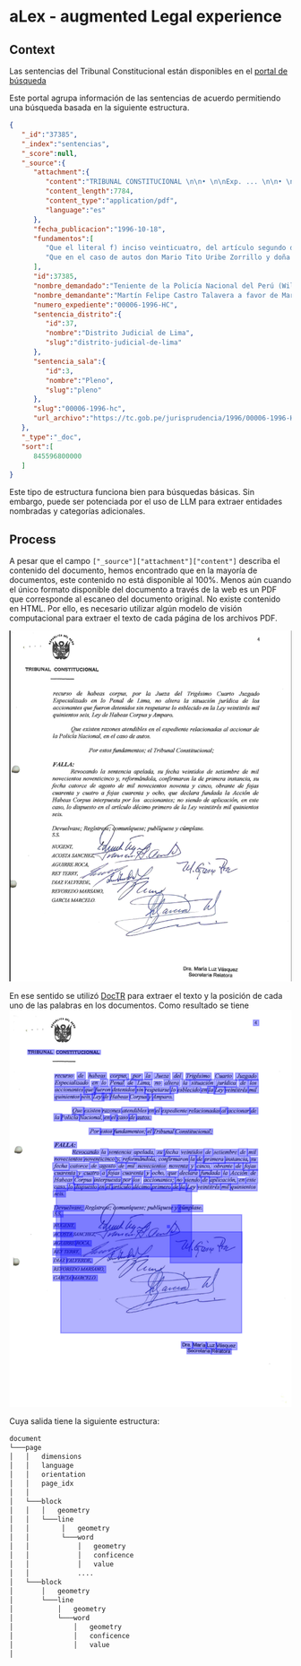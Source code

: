 # aLex - augmented Legal experience
## Context
Las sentencias del Tribunal Constitucional están disponibles en el  [portal de búsqueda](https://jurisprudencia.sedetc.gob.pe/sistematizacion-jurisprudencial/busqueda)

Este portal agrupa información de las sentencias de acuerdo permitiendo una búsqueda basada en la siguiente estructura.
```json
{
   "_id":"37385",
   "_index":"sentencias",
   "_score":null,
   "_source":{
      "attachment":{
         "content":"TRIBUNAL CONSTITUCIONAL \n\n• \n\nExp. ... \n\n• \n\n\n\t\t2017-04-11T16:25:14",
         "content_length":7784,
         "content_type":"application/pdf",
         "language":"es"
      },
      "fecha_publicacion":"1996-10-18",
      "fundamentos":[
         "Que el literal f) inciso veinticuatro, del artículo segundo de la Constitución Política del Estado, establece que nadie puede ser detenido sino por mandato escrito y motivado del Juez, o por orden policial en situaciones de flagrante delito, debiendo ser puesto el detenido a disposición del Juzgado dentro de las veinticuatro horas, o en el término de la distancia, aún en el supuesto que la detención se debiera a mandato judicial o flagrante delito.",
         "Que en el caso de autos don Mario Tito Uribe Zorrillo y doña Patricia Rubio Portocarrero, fueron detenidos contraviniéndose el precepto constitucional anteriormente mencionado; el hecho de haberse ordenado su libertad en mérito al recurso de habeas corpus, por la Jueza del Trigésimo Cuarto Juzgado Especializado en lo Penal de Lima, no altera la situación jurídica de los accionantes que fueron detenidos sin respetarse lo esblecido en la Ley veintitrés mil quinientos seis, Ley de Habeas Corpus y Amparo."
      ],
      "id":37385,
      "nombre_demandado":"Teniente de la Policía Nacional del Perú (Wilson Gálvez Arrascue) y otro",
      "nombre_demandante":"Martín Felipe Castro Talavera a favor de Mario Tito Zorrilla Uribe y otra",
      "numero_expediente":"00006-1996-HC",
      "sentencia_distrito":{
         "id":37,
         "nombre":"Distrito Judicial de Lima",
         "slug":"distrito-judicial-de-lima"
      },
      "sentencia_sala":{
         "id":3,
         "nombre":"Pleno",
         "slug":"pleno"
      },
      "slug":"00006-1996-hc",
      "url_archivo":"https://tc.gob.pe/jurisprudencia/1996/00006-1996-HC.pdf"
   },
   "_type":"_doc",
   "sort":[
      845596800000
   ]
}
```

Este tipo de estructura funciona bien para búsquedas básicas. Sin embargo, puede ser potenciada por el uso de LLM para extraer entidades nombradas y categorías adicionales.

## Process
A pesar que el campo `["_source"]["attachment"]["content"]` describa el contenido del documento, hemos encontrado que en la mayoría de documentos, este contenido no está disponible al 100%. Menos aún cuando el único formato disponible del documento a través de la web es un PDF que corresponde al escaneo del documento original. No existe contenido en HTML. Por ello, es necesario utilizar algún modelo de visión computacional para extraer el texto de cada página de los archivos PDF. 

![Documento original disponible en PDF](resolucion.png "Documento original disponible en PDF")

En ese sentido se utilizó [DocTR](https://github.com/mindee/doctr) para extraer el texto y la posición de cada uno de las palabras en los documentos. Como resultado se tiene
![Documento original procesado por DocTR](3e9d3e69f3820cb473261c46c875645f4dbe01b52ff346f3bd6c94d0.png)

Cuya salida tiene la siguiente estructura:
```
document
└───page
│   │   dimensions
│   │   language
│   │   orientation
│   │   page_idx
│   │
│   └───block
│   │   │   geometry
│   │   └───line
│   │        │   geometry
│   │        └───word
│   │            │   geometry    
│   │            │   conficence    
│   │            │   value                    
│   │            ....
│   └───block
│       │   geometry
│       └───line
│           │   geometry
│           └───word
│               │   geometry    
│               │   conficence    
│               │   value                    
│               
```

